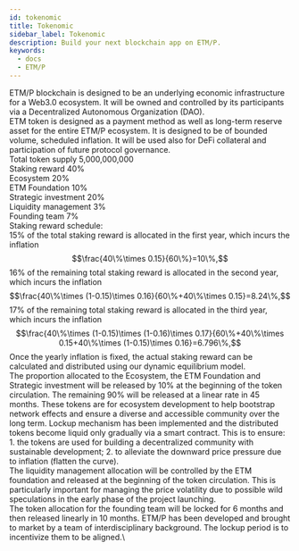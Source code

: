 ```yaml
---
id: tokenomic
title: Tokenomic
sidebar_label: Tokenomic
description: Build your next blockchain app on ETM/P.
keywords:
  - docs
  - ETM/P
---
```



ETM/P blockchain is designed to be an underlying economic infrastructure
for a Web3.0 ecosystem. It will be owned and controlled by its
participants via a Decentralized Autonomous Organization (DAO).\
ETM token is designed as a payment method as well as long-term reserve
asset for the entire ETM/P ecosystem. It is designed to be of bounded
volume, scheduled inflation. It will be used also for DeFi collateral
and participation of future protocol governance.\
Total token supply 5,000,000,000\
Staking reward 40%\
Ecosystem 20%\
ETM Foundation 10%\
Strategic investment 20%\
Liquidity management 3%\
Founding team 7%\
Staking reward schedule:\
15% of the total staking reward is allocated in the first year, which
incurs the inflation $$\frac{40\%\times 0.15}{60\%}=10\%,$$ 16% of the
remaining total staking reward is allocated in the second year, which
incurs the inflation
$$\frac{40\%\times (1-0.15)\times 0.16}{60\%+40\%\times 0.15}=8.24\%,$$
17% of the remaining total staking reward is allocated in the third
year, which incurs the inflation
$$\frac{40\%\times (1-0.15)\times (1-0.16)\times 0.17}{60\%+40\%\times 0.15+40\%\times (1-0.15)\times 0.16}=6.796\%,$$
Once the yearly inflation is fixed, the actual staking reward can be
calculated and distributed using our dynamic equilibrium model.\
The proportion allocated to the Ecosystem, the ETM Foundation and
Strategic investment will be released by 10% at the beginning of the
token circulation. The remaining 90% will be released at a linear rate
in 45 months. These tokens are for ecosystem development to help
bootstrap network effects and ensure a diverse and accessible community
over the long term. Lockup mechanism has been implemented and the
distributed tokens become liquid only gradually via a smart contract.
This is to ensure: 1. the tokens are used for building a decentralized
community with sustainable development; 2. to alleviate the downward
price pressure due to inflation (flatten the curve).\
The liquidity management allocation will be controlled by the ETM
foundation and released at the beginning of the token circulation. This
is particularly important for managing the price volatility due to
possible wild speculations in the early phase of the project launching.\
The token allocation for the founding team will be locked for 6 months
and then released linearly in 10 months. ETM/P has been developed and
brought to market by a team of interdisciplinary background. The lockup
period is to incentivize them to be aligned.\
